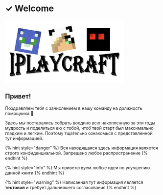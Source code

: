 # ✓ Welcome

![](.gitbook/assets/image.png)

## Привет!

Поздравляем тебя с зачислением в нашу команду на должность помощника 🥳

Здесь мы постарались собрать воедино всю накопленную за эти годы мудрость и поделиться ею с тобой, чтоб твой старт был максимально гладким и легким. Поэтому тщательно ознакомься с представленной тут информацией.

{% hint style="danger" %}
Вся находящаяся здесь информация является строго конфиденциальной. Запрещено любое распространение
{% endhint %}

{% hint style="info" %}
Мы приветствуем любые идеи по улучшению данной книги
{% endhint %}



{% hint style="warning" %}
Написанная тут информация является **тестовой** и требует дальнейшего согласования
{% endhint %}

